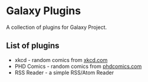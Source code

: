 # Galaxy Plugins
A collection of plugins for Galaxy Project.

## List of plugins
- xkcd - random comics from [xkcd.com](http://xkcd.com/)
- PHD Comics - random comics from [phdcomics.com](http://phdcomics.com/comics.php)
- RSS Reader - a simple RSS/Atom Reader
